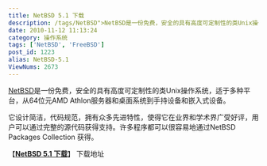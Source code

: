 ```yaml
---
title: NetBSD 5.1 下载
description: /tags/NetBSD">NetBSD是一份免费，安全的具有高度可定制性的类Unix操作系统，适于多种平台，从64位元AMDAthlon服务器和桌面系统到手持设备和嵌入式设备。它设计简洁，代码规范，拥有众多先进特性，使得它在业界和学术界广受好评，用户可以通过完整的源代码获得支持。许多程序都可以很容易地通过NetBSDPackagesCollection获得。
date: 2010-11-12 11:13:24
category: 操作系统
tags: ['NetBSD', 'FreeBSD']
post_id: 1223
alias: NetBSD-5.1
ViewNums: 2673
---
```


[NetBSD](/tags/NetBSD)是一份免费，安全的具有高度可定制性的类Unix操作系统，适于多种平台，从64位元AMD Athlon服务器和桌面系统到手持设备和嵌入式设备。

它设计简洁，代码规范，拥有众多先进特性，使得它在业界和学术界广受好评，用户可以通过完整的源代码获得支持。许多程序都可以很容易地通过NetBSD Packages Collection 获得。

【[**NetBSD 5.1 下载**](/blog/netbsd-51)】
下载地址

